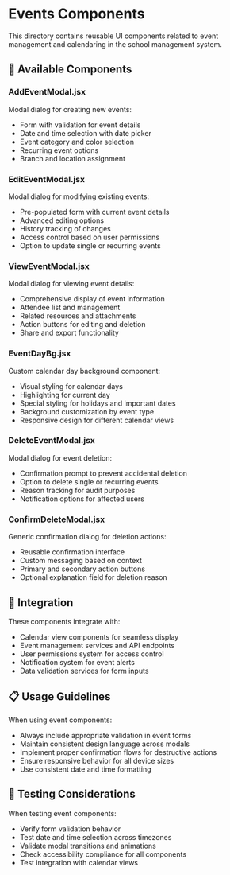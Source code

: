 # Events Components

This directory contains reusable UI components related to event management and calendaring in the school management system.

## 📅 Available Components

### AddEventModal.jsx
Modal dialog for creating new events:
- Form with validation for event details
- Date and time selection with date picker
- Event category and color selection
- Recurring event options
- Branch and location assignment

### EditEventModal.jsx
Modal dialog for modifying existing events:
- Pre-populated form with current event details
- Advanced editing options
- History tracking of changes
- Access control based on user permissions
- Option to update single or recurring events

### ViewEventModal.jsx
Modal dialog for viewing event details:
- Comprehensive display of event information
- Attendee list and management
- Related resources and attachments
- Action buttons for editing and deletion
- Share and export functionality

### EventDayBg.jsx
Custom calendar day background component:
- Visual styling for calendar days
- Highlighting for current day
- Special styling for holidays and important dates
- Background customization by event type
- Responsive design for different calendar views

### DeleteEventModal.jsx
Modal dialog for event deletion:
- Confirmation prompt to prevent accidental deletion
- Option to delete single or recurring events
- Reason tracking for audit purposes
- Notification options for affected users

### ConfirmDeleteModal.jsx
Generic confirmation dialog for deletion actions:
- Reusable confirmation interface
- Custom messaging based on context
- Primary and secondary action buttons
- Optional explanation field for deletion reason

## 🔄 Integration

These components integrate with:
- Calendar view components for seamless display
- Event management services and API endpoints
- User permissions system for access control
- Notification system for event alerts
- Data validation services for form inputs

## 📋 Usage Guidelines

When using event components:
- Always include appropriate validation in event forms
- Maintain consistent design language across modals
- Implement proper confirmation flows for destructive actions
- Ensure responsive behavior for all device sizes
- Use consistent date and time formatting

## 🧪 Testing Considerations

When testing event components:
- Verify form validation behavior
- Test date and time selection across timezones
- Validate modal transitions and animations
- Check accessibility compliance for all components
- Test integration with calendar views 